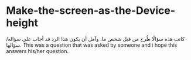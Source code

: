 # Make-the-screen-as-the-Device-height
كانت هذه سؤالًا طُرح من قبل شخص ما، وآمل أن يكون هذا الرد قد أجاب على سؤاله/سؤالها.                                                                   This was a question that was asked by someone and i hope this answers his/her question.      


